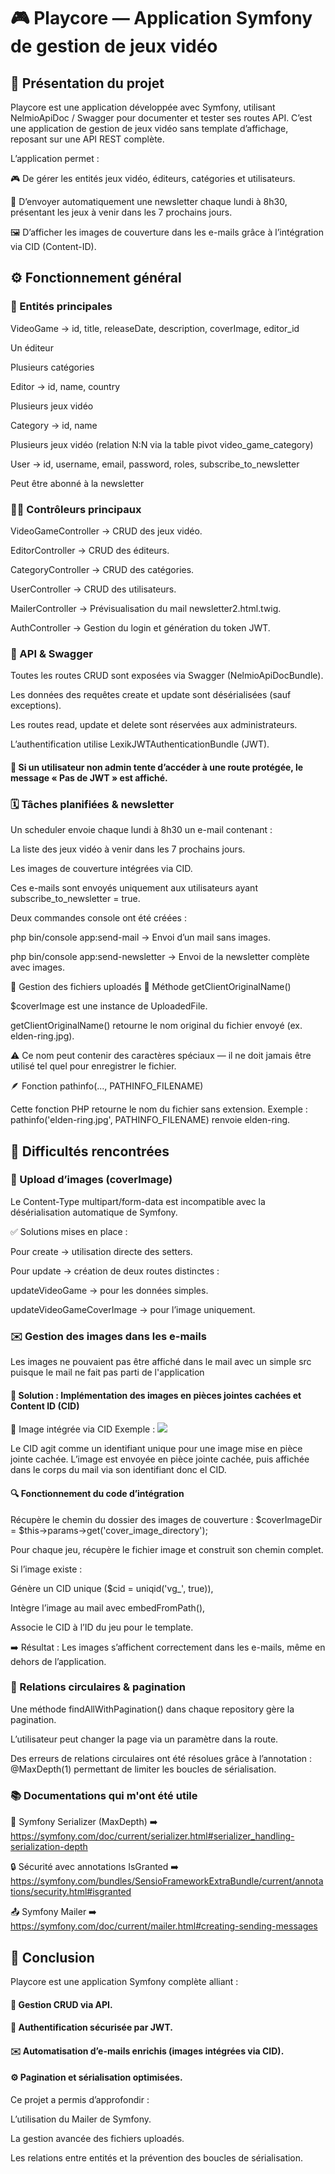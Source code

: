 # 🎮 Playcore — Application Symfony de gestion de jeux vidéo
## 🧩 Présentation du projet

Playcore est une application développée avec Symfony, utilisant NelmioApiDoc / Swagger pour documenter et tester ses routes API.
C’est une application de gestion de jeux vidéo sans template d’affichage, reposant sur une API REST complète.

L’application permet :

🎮 De gérer les entités jeux vidéo, éditeurs, catégories et utilisateurs.

📅 D’envoyer automatiquement une newsletter chaque lundi à 8h30, présentant les jeux à venir dans les 7 prochains jours.

🖼️ D’afficher les images de couverture dans les e-mails grâce à l’intégration via CID (Content-ID).

## ⚙️ Fonctionnement général
### 🧱 Entités principales

VideoGame → id, title, releaseDate, description, coverImage, editor_id

Un éditeur

Plusieurs catégories

Editor → id, name, country

Plusieurs jeux vidéo

Category → id, name

Plusieurs jeux vidéo (relation N:N via la table pivot video_game_category)

User → id, username, email, password, roles, subscribe_to_newsletter

Peut être abonné à la newsletter

### 👨‍💻 Contrôleurs principaux

VideoGameController → CRUD des jeux vidéo.

EditorController → CRUD des éditeurs.

CategoryController → CRUD des catégories.

UserController → CRUD des utilisateurs.

MailerController → Prévisualisation du mail newsletter2.html.twig.

AuthController → Gestion du login et génération du token JWT.


### 🚀 API & Swagger

Toutes les routes CRUD sont exposées via Swagger (NelmioApiDocBundle).

Les données des requêtes create et update sont désérialisées (sauf exceptions).

Les routes read, update et delete sont réservées aux administrateurs.

L’authentification utilise LexikJWTAuthenticationBundle (JWT).

#### 🔐 Si un utilisateur non admin tente d’accéder à une route protégée, le message « Pas de JWT » est affiché.

### 🗓️ Tâches planifiées & newsletter

Un scheduler envoie chaque lundi à 8h30 un e-mail contenant :

La liste des jeux vidéo à venir dans les 7 prochains jours.

Les images de couverture intégrées via CID.

Ces e-mails sont envoyés uniquement aux utilisateurs ayant subscribe_to_newsletter = true.

Deux commandes console ont été créées :

php bin/console app:send-mail → Envoi d’un mail sans images.

php bin/console app:send-newsletter → Envoi de la newsletter complète avec images.


🧰 Gestion des fichiers uploadés
📸 Méthode getClientOriginalName()

$coverImage est une instance de UploadedFile.

getClientOriginalName() retourne le nom original du fichier envoyé (ex. elden-ring.jpg).

⚠️ Ce nom peut contenir des caractères spéciaux — il ne doit jamais être utilisé tel quel pour enregistrer le fichier.

🪶 Fonction pathinfo(..., PATHINFO_FILENAME)

Cette fonction PHP retourne le nom du fichier sans extension.
Exemple : pathinfo('elden-ring.jpg', PATHINFO_FILENAME) renvoie elden-ring.

## 🧠 Difficultés rencontrées
### 📂 Upload d’images (coverImage)

Le Content-Type multipart/form-data est incompatible avec la désérialisation automatique de Symfony.

✅ Solutions mises en place :

Pour create → utilisation directe des setters.

Pour update → création de deux routes distinctes :

updateVideoGame → pour les données simples.

updateVideoGameCoverImage → pour l’image uniquement.

### ✉️ Gestion des images dans les e-mails
Les images ne pouvaient pas être affiché dans le mail avec un simple src puisque le mail ne fait pas parti de l'application 

#### 🧠 Solution : Implémentation des images en pièces jointes cachées et Content ID (CID)  

📎 Image intégrée via CID
Exemple : <img src="cid:mon_image">

Le CID agit comme un identifiant unique pour une image mise en pièce jointe cachée.
L’image est envoyée en pièce jointe cachée, puis affichée dans le corps du mail via son identifiant donc el CID.

#### 🔍 Fonctionnement du code d’intégration

Récupère le chemin du dossier des images de couverture :
$coverImageDir = $this->params->get('cover_image_directory');

Pour chaque jeu, récupère le fichier image et construit son chemin complet.

Si l’image existe :

Génère un CID unique ($cid = uniqid('vg_', true)),

Intègre l’image au mail avec embedFromPath(),

Associe le CID à l’ID du jeu pour le template.

➡️ Résultat : Les images s’affichent correctement dans les e-mails, même en dehors de l’application.


### 🔁 Relations circulaires & pagination

Une méthode findAllWithPagination() dans chaque repository gère la pagination.

L’utilisateur peut changer la page via un paramètre dans la route.

Des erreurs de relations circulaires ont été résolues grâce à l’annotation :
@MaxDepth(1)
permettant de limiter les boucles de sérialisation.


### 📚 Documentations qui m'ont été utile

📘 Symfony Serializer (MaxDepth)
➡️ https://symfony.com/doc/current/serializer.html#serializer_handling-serialization-depth

🔒 Sécurité avec annotations IsGranted
➡️ https://symfony.com/bundles/SensioFrameworkExtraBundle/current/annotations/security.html#isgranted

📤 Symfony Mailer
➡️ https://symfony.com/doc/current/mailer.html#creating-sending-messages

## 🧾 Conclusion

Playcore est une application Symfony complète alliant :

#### 🧩 Gestion CRUD via API.

#### 🔐 Authentification sécurisée par JWT.

#### ✉️ Automatisation d’e-mails enrichis (images intégrées via CID).

#### ⚙️ Pagination et sérialisation optimisées.

Ce projet a permis d’approfondir :

L’utilisation du Mailer de Symfony.

La gestion avancée des fichiers uploadés.

Les relations entre entités et la prévention des boucles de sérialisation.
